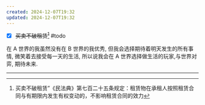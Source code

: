 ```yaml
---
created: 2024-12-07T19:32
updated: 2024-12-07T19:32
---
```

- [x] ~~买卖不破租赁[^1]~~ #todo

在 A 世界的我虽然没有在 B 世界的我优秀, 但我会选择期待着明天发生的所有事情, 微笑着去接受每一天的生活, 所以说我会在 A 世界选择做生活的玩家,与世界对弈, 期待未来.



--- 

[^1]: 买卖不破租赁”《民法典》第七百二十五条规定：租赁物在承租人按照租赁合同与有期限内发生有权变动的，不影响租赁合同的效力
